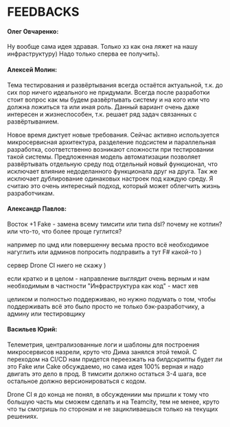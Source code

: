 # FEEDBACKS

#### Олег Овчаренко:

Ну вообще сама идея здравая. Только хз как она ляжет на нашу инфраструктуру) Надо только сперва ее получить).

#### Алексей Молин:

Тема тестирования и развёртывания всегда остаётся актуальной, т.к. до сих пор ничего идеального не придумали. Всегда после разработки стоит вопрос как мы будем развёртывать систему и на кого или что должна ложиться та или иная роль. Данный вариант очень даже интересен и жизнеспособен, т.к. решает ряд задач связанных с развёртыванием. 

Новое время диктует новые требования. Сейчас активно используется микросервисная архитектура, разделение подсистем и параллельная разработка, соответственно возникают сложности при тестировании такой системы. Предложенная модель автоматизации позволяет развёртывать отдельную среду под отдельный новый функционал, что исключает влияние недоделанного функционала друг на друга. Так же исключает дублирование одинаковых настроек под каждую среду. Я считаю это очень интересный подход, который может облегчить жизнь разработчикам.

#### Александр Павлов:

Восток +1
Fake - замена всему тимсити или типа dsl?
почему не котлин?
или что-то, что более проще гуглится?

например по цмд или повершенну весьма просто всё необходимое нагуглить или админов попросить подправить
а тут F# какой-то )

сервер Drone CI ниего не скажу )

если кратко и в целом - направление выглядит очень верным и нам необходимым
в частности "Инфраструктура как код" - маст хев

целиком и полностью поддерживаю, но нужно подумать о том, чтобы поддерживать всё это было просто не только бэк-разработчику, а админу или тестировщику


#### Васильев Юрий:
Телеметрия, централизованные логи и шаблоны для построения микросервисов назрели, круто что Дима занялся этой темой.
С переходом на CI/CD нам придется переезжать на билдскрипты будет ли это Fake или Cake обсуждаемо, но сама идея 100% верная и надо двигать это дело в прод. В тимсити должно остаться 3-4 шага, все остальное должно версионироваться с кодом.

Drone СI я до конца не понял, в обсуждениии мы пришли к тому что большую часть мы сможем сделать и на Teamcity, тем не менее, круто что ты смотришь по сторонам и не зацикливаешься только на текущих решениях.

